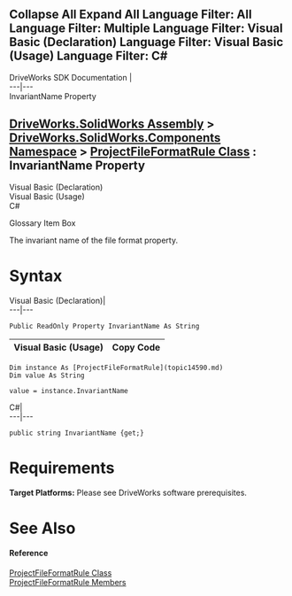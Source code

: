 Collapse All Expand All Language Filter: All  Language Filter: Multiple  Language Filter: Visual Basic (Declaration) Language Filter: Visual Basic (Usage) Language Filter: C#  
---  
DriveWorks SDK Documentation  |   
---|---  
InvariantName Property   
  
[DriveWorks.SolidWorks Assembly](topic13342.md) > [DriveWorks.SolidWorks.Components Namespace](topic13925.md) > [ProjectFileFormatRule Class](topic14590.md) : InvariantName Property  
---  
  
Visual Basic (Declaration)    
Visual Basic (Usage)    
C# 

Glossary Item Box

The invariant name of the file format property. 

# Syntax

Visual Basic (Declaration)|   
---|---  
      
    
    Public ReadOnly Property InvariantName As String  
  
Visual Basic (Usage)| Copy Code  
---|---  
      
    
    Dim instance As [ProjectFileFormatRule](topic14590.md)
    Dim value As String
     
    value = instance.InvariantName  
  
C#|   
---|---  
      
    
    public string InvariantName {get;}  
  
# Requirements

**Target Platforms:** Please see DriveWorks software prerequisites.

# See Also

#### Reference

[ProjectFileFormatRule Class](topic14590.md)   
[ProjectFileFormatRule Members](topic14591.md)


